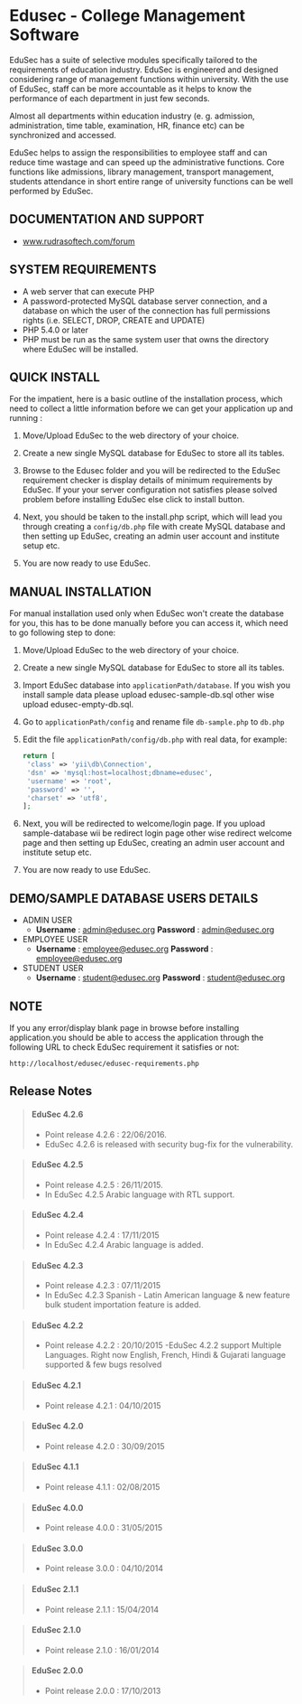 Edusec - College Management Software
====================================

EduSec has a suite of selective modules specifically tailored to the requirements of education industry. EduSec is engineered and designed considering range of management functions within university. With the use of EduSec, staff can be more accountable as it helps to know the performance of each department in just few seconds. 

Almost all departments within education industry (e. g. admission, administration, time table, examination, HR, finance etc) can be synchronized and accessed. 

EduSec helps to assign the responsibilities to employee staff and can reduce time wastage and can speed up the administrative functions. Core functions like admissions, library management, transport management, students attendance in short entire range of university functions can be well performed by EduSec.


DOCUMENTATION AND SUPPORT
-------------------------
* www.rudrasoftech.com/forum


SYSTEM REQUIREMENTS
-------------------
* A web server that can execute PHP
* A password-protected MySQL database server connection, 
  and a database on which the user of the  connection has 
  full permissions rights (i.e. SELECT, DROP, CREATE and UPDATE)
* PHP 5.4.0 or later
* PHP must be run as the same system user that owns the directory 
  where EduSec will be installed.


QUICK INSTALL
-------------
For the impatient, here is a basic outline of the
installation process, which need to collect a little 
information before we can get your application 
up and running :
 
1. Move/Upload EduSec to the web directory of your choice.

2. Create a new single MySQL database for EduSec to store all
   its tables.

3. Browse to the Edusec folder and you will be redirected 
   to the EduSec requirement checker is display details of 
   minimum requirements by EduSec.
   If your your server configuration not satisfies please 
   solved problem before installing EduSec else click to install button.

4. Next, you should be taken to the install.php script, 
   which will lead you through creating a `config/db.php` 
   file with create MySQL database and then setting up EduSec, 
   creating an admin user account and institute setup etc.    

5. You are now ready to use EduSec.


MANUAL INSTALLATION
-------------------
For manual installation used only when EduSec won't create the database 
for you, this has to be done manually before you can access it,
which need to go following step to done:

1. Move/Upload EduSec to the web directory of your choice.

2. Create a new single MySQL database for EduSec to store all
   its tables.

3. Import EduSec database into `applicationPath/database`.
   If you wish you install sample data please upload edusec-sample-db.sql
   other wise upload edusec-empty-db.sql.   

4. Go to `applicationPath/config` and rename file `db-sample.php` to 
   `db.php`

5. Edit the file `applicationPath/config/db.php` with real data, for example:
   ```php
   return [
	'class' => 'yii\db\Connection',
	'dsn' => 'mysql:host=localhost;dbname=edusec',
	'username' => 'root',
	'password' => '',
	'charset' => 'utf8',
   ];
   ```

6. Next, you will be redirected to welcome/login page.
   If you upload sample-database wii be redirect login page
   other wise redirect welcome page and then setting up EduSec, 
   creating an admin user account and institute setup etc.      

7. You are now ready to use EduSec.


DEMO/SAMPLE DATABASE USERS DETAILS
---------------------------------- 

- ADMIN USER
	- **Username** : admin@edusec.org **Password** : admin@edusec.org
- EMPLOYEE USER
	- **Username** : employee@edusec.org **Password** : employee@edusec.org
- STUDENT USER
	- **Username** : student@edusec.org **Password** : student@edusec.org

**NOTE**
---------- 
If you any error/display blank page in browse before installing application.you should be able to access the application through the following URL to check EduSec requirement it satisfies or not:
~~~
http://localhost/edusec/edusec-requirements.php
~~~

Release Notes
-------------
> #### EduSec 4.2.6
>	- Point release 4.2.6 : 22/06/2016.
>	- EduSec 4.2.6 is released with security bug-fix for the vulnerability.

> #### EduSec 4.2.5
>	- Point release 4.2.5 : 26/11/2015.
>	- In EduSec 4.2.5 Arabic language with RTL support.

> #### EduSec 4.2.4
>   - Point release 4.2.4 : 17/11/2015
>   - In EduSec 4.2.4 Arabic language is added.

> #### EduSec 4.2.3
>	- Point release 4.2.3 : 07/11/2015
>	- In EduSec 4.2.3 Spanish - Latin American language & new feature bulk student importation feature is added.

> #### EduSec 4.2.2
>	- Point release 4.2.2 : 20/10/2015
>	-EduSec 4.2.2 support Multiple Languages. Right now English, French, Hindi & Gujarati language supported & few bugs resolved

> #### EduSec 4.2.1
>	- Point release 4.2.1 : 04/10/2015

> #### EduSec 4.2.0
>	- Point release 4.2.0 : 30/09/2015

> #### EduSec 4.1.1
>	- Point release 4.1.1 : 02/08/2015

> #### EduSec 4.0.0
>	- Point release 4.0.0 : 31/05/2015

> #### EduSec 3.0.0
>	- Point release 3.0.0 : 04/10/2014

> #### EduSec 2.1.1
>	- Point release 2.1.1 : 15/04/2014

> #### EduSec 2.1.0
>	- Point release 2.1.0 : 16/01/2014

> #### EduSec 2.0.0 #
>	- Point release 2.0.0 : 17/10/2013

